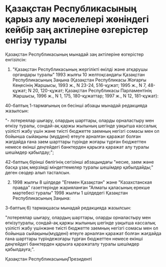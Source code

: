 # Қазақстан Республикасының қарыз алу мәселелері жөніндегі кейбір заң актілеріне өзгерістер енгізу туралы

Қазақстан Республикасының мынадай заң актілеріне өзгерістер енгізілсін:

1. "Қазақстан Республикасының жергілікті өкілді және атқарушы органдары туралы" 1993 жылғы 10 желтоқсандағы Қазақстан Республикасының Заңына (Қазақстан Республикасы Жоғарғы Кеңесінің Жаршысы, 1993 ж., N 23-24, 516-құжат; 1995 ж., N 7, 48-құжат; N 20, 120-құжат; Қазақстан Республикасы Парламентінің Жаршысы, 1996 ж., N 1, 175, 180-құжаттар; 1997 ж., N 12, 181-құжат):

40-баптың 1-тармағының он бесінші абзацы мынадай редакцияда жазылсын:

"- лотереялар шығару, олардың шарттары, оларды орналастыру мен өткізу туралы, сондай-ақ қаржы жылының шегінде уақытша кассалық үзілісті жабу үшін және тиісті бюджетте заемның негізгі сомасы мен ол бойынша сыйақыны (мүддені) өтеуге арналған қаражат болған жағдайда ғана заем шарттары түрінде жоғары тұрған бюджеттен немесе екінші деңгейдегі банктерден қарызға қаражат алу туралы шешімдер қабылдау;";

42-баптың бірінші бөлігінің сегізінші абзацындағы "несие, заем және басқа ұзақ мерзімді міндеттемелер туралы шешімдер қабылдайды;" деген сөздер алып тасталсын.

2. 1998 жылғы 8 шілдеде "Егемен Қазақстан" және "Казахстанская правда" газеттерінде жарияланған "Алматы қаласының ерекше мәртебесі туралы" 1998 жылғы 1 шілдедегі Қазақстан Республикасының Заңына:

3-баптың 6) тармақшасы мынадай редакцияда жазылсын:

"лотереялар шығару, олардың шарттары, оларды орналастыру мен өткізутуралы, сондай-ақ қаржы жылының шегінде уақытша кассалық үзілісті жабу үшінжәне тиісті бюджетте заемның негізгі сомасы мен ол бойынша сыйақыны(мүддені) өтеуге арналған қаражат болған жағдайда ғана шарттары түріндежоғары тұрған бюджеттен немесе екінші деңгейдегі банктерден қарызға қаражаталу туралы шешімдер қабылдауға;".

Қазақстан РеспубликасыныңПрезиденті

